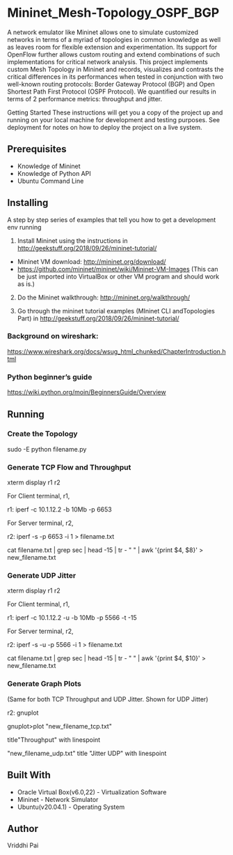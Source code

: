 # Mininet_Mesh-Topology_OSPF_BGP
A network emulator like Mininet allows one to simulate customized networks
in terms of a myriad of topologies in common knowledge as well as leaves room 
for flexible extension and experimentation. Its support for OpenFlow further
allows custom routing and extend combinations of such implementations for critical
network analysis. This project implements custom Mesh Topology in Mininet and records, visualizes and contrasts the critical differences in its performances when tested in conjunction with two well-known routing protocols: Border Gateway Protocol (BGP) and Open Shortest Path First Protocol (OSPF Protocol). We quantified our results in terms of 2 performance metrics: throughput and jitter. 

Getting Started
These instructions will get you a copy of the project up and running on your local machine for development and testing purposes. See deployment for notes on how to deploy the project on a live system.

## Prerequisites
- Knowledge of Mininet
- Knowledge of Python API
- Ubuntu Command Line

## Installing
A step by step series of examples that tell you how to get a development env running
1. Install Mininet using the instructions in http://geekstuff.org/2018/09/26/mininet-tutorial/ 
  - Mininet VM download:  http://mininet.org/download/ 
  - https://github.com/mininet/mininet/wiki/Mininet-VM-Images 
(This can be just imported into VirtualBox or other VM program and should work as is.)

2. Do the Mininet walkthrough: http://mininet.org/walkthrough/ 

3. Go through the mininet tutorial examples (MIninet CLI andTopologies Part) in http://geekstuff.org/2018/09/26/mininet-tutorial/

### Background on wireshark:  
https://www.wireshark.org/docs/wsug_html_chunked/ChapterIntroduction.html 

### Python beginner’s guide 
https://wiki.python.org/moin/BeginnersGuide/Overview

## Running 
### Create the Topology
sudo -E python filename.py

### Generate TCP Flow and Throughput 
xterm display r1 r2 

For Client terminal, r1,

r1: iperf -c 10.1.12.2 -b 10Mb -p 6653

For Server terminal, r2,

r2: iperf -s -p 6653 -i 1 > filename.txt

cat filename.txt | grep sec | head -15 | tr - " " | awk '{print $4, $8}' > new_filename.txt
  
### Generate UDP Jitter
xterm display r1 r2 

For Client terminal, r1,

r1: iperf -c 10.1.12.2 -u -b 10Mb -p 5566 -t -15 

For Server terminal, r2,

r2: iperf -s -u -p 5566 -i 1 > filename.txt

cat filename.txt | grep sec | head -15 | tr - " " | awk '{print $4, $10}' > new_filename.txt

### Generate Graph Plots

(Same for both TCP Throughput and UDP Jitter. Shown for UDP Jitter) 

r2: gnuplot

gnuplot>plot "new_filename_tcp.txt" 

title"Throughput" with linespoint

"new_filename_udp.txt" title "Jitter UDP" with linespoint

## Built With
- Oracle Virtual Box(v6.0,22) - Virtualization Software 
- Mininet - Network Simulator 
- Ubuntu(v20.04.1) - Operating System

## Author
Vriddhi Pai
